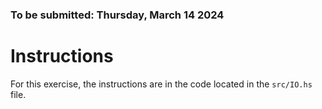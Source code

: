 ### To be submitted: Thursday, March 14 2024
# Instructions

For this exercise, the instructions are in the code located in the `src/IO.hs` file.
